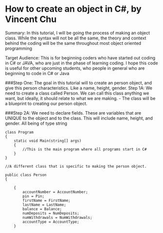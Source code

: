 # How to create an object in C#, by Vincent Chu

Summary: In this tutorial, I will be going the process of making an object class. While the syntax will not be all the same, the 
         theory and context behind the coding will be the same throughout most object oriented programming

Target Audience: This is for beginning coders who have started out coding in C# or JAVA, who are just in the phase of learning coding. I hope
                 this code is useful for other upcoming students, who people in general who are beginning to code in C# or Java


###Step One: The goal in this tutorial will to create an person object, and give this person characteristics. Like a name, height, gender. 
         Step 1A: We need to create a class called Person. We can call this class anything we want, but ideally, it should relate to what we are making.
                  - The class will be a blueprint to creating our person object. 
                  
###Step 2A: We need to declare fields. These are variables that are UNIQUE to the object and to the class. This will include name, height, and                         gender. All being of type string

```
class Program
{
    static void Main(string[] args)
    {
        //This is the main program where all programs start in C#
    }
}

//A different class that is specific to making the person object. 

public class Person
{
  
    {
        accountNumber = AccountNumber;
        pin = Pin;
        firstName = FirstName;
        lastName = LastName;
        balance = Balance;
        numDeposits = NumDeposits;
        numWithdrawals = NumWithdrawals;
        accountType = AccountType;
    }

```
